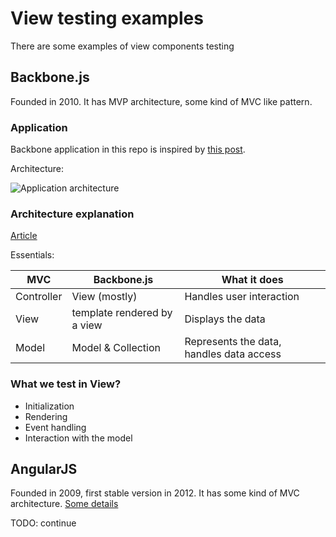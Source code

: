 View testing examples
=====
There are some examples of view components testing

## Backbone.js
Founded in 2010. It has MVP architecture, some kind of MVC like pattern.

### Application
Backbone application in this repo is inspired by [this post](http://habrahabr.ru/post/127049/).

Architecture:

![Application architecture](https://rawgit.com/Andre-487/view-testing-examples/master/.uml/backbone-architecture.svg)
 
### Architecture explanation
[Article](http://stackoverflow.com/a/6660560/1377912)
 
Essentials:

| MVC | Backbone.js | What it does |
| --- | --- | --- |
| Controller | View (mostly) | Handles user interaction |
| View | template rendered by a view | Displays the data |
| Model | Model & Collection | Represents the data, handles data access |

### What we test in View?
  * Initialization
  * Rendering
  * Event handling
  * Interaction with the model

## AngularJS
Founded in 2009, first stable version in 2012. It has some kind of MVC architecture. 
[Some details](http://www.codeproject.com/Articles/869712/AngularJS)

TODO: continue
